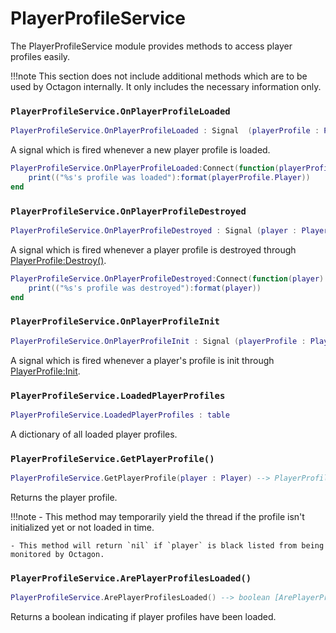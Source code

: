 # PlayerProfileService

The PlayerProfileService module provides methods to access player profiles easily.

!!!note
    This section does not include additional methods which are to be used by Octagon internally. It only includes the necessary information only.

### `PlayerProfileService.OnPlayerProfileLoaded`

```lua
PlayerProfileService.OnPlayerProfileLoaded : Signal  (playerProfile : PlayerProfile)
```

A signal which is fired whenever a new player profile is loaded.

```lua
PlayerProfileService.OnPlayerProfileLoaded:Connect(function(playerProfile)
    print(("%s's profile was loaded"):format(playerProfile.Player))
end
```

### `PlayerProfileService.OnPlayerProfileDestroyed`

```lua
PlayerProfileService.OnPlayerProfileDestroyed : Signal (player : Player)
```

A signal which is fired whenever a player profile is destroyed through [PlayerProfile:Destroy()](https://silentsreplacement.github.io/Octagon/Server/PlayerProfile/#playerprofiledestroy).

```lua
PlayerProfileService.OnPlayerProfileDestroyed:Connect(function(player)
    print(("%s's profile was destroyed"):format(player))
end
```

### `PlayerProfileService.OnPlayerProfileInit`

```lua
PlayerProfileService.OnPlayerProfileInit : Signal (playerProfile : PlayerProfile)
```

A signal which is fired whenever a player's profile is init through [PlayerProfile:Init](https://silentsreplacement.github.io/Octagon/Server/PlayerProfile/#playerprofileinit).

### `PlayerProfileService.LoadedPlayerProfiles`

```lua
PlayerProfileService.LoadedPlayerProfiles : table
```

A dictionary of all loaded player profiles.

### `PlayerProfileService.GetPlayerProfile()`

```lua
PlayerProfileService.GetPlayerProfile(player : Player) --> PlayerProfile | nil []
```

Returns the player profile.

!!!note
    - This method may temporarily yield the thread if the profile isn't initialized yet or not loaded in time.

    - This method will return `nil` if `player` is black listed from being monitored by Octagon.

### `PlayerProfileService.ArePlayerProfilesLoaded()`

```lua
PlayerProfileService.ArePlayerProfilesLoaded() --> boolean [ArePlayerProfilesLoaded]
```

Returns a boolean indicating if player profiles have been loaded.
